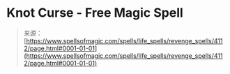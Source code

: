 <!--yml
category: 未分类
date: 2024-06-12 18:37:49
-->

# Knot Curse - Free Magic Spell

> 来源：[https://www.spellsofmagic.com/spells/life_spells/revenge_spells/4112/page.html#0001-01-01](https://www.spellsofmagic.com/spells/life_spells/revenge_spells/4112/page.html#0001-01-01)